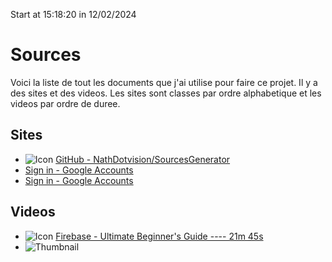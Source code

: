 Start at 15:18:20 in 12/02/2024
# Sources

Voici la liste de tout les documents que j'ai utilise pour faire ce projet. Il y a des sites et des videos. Les sites sont classes par ordre alphabetique et les videos par ordre de duree.

## Sites

- ![Icon](https://github.githubassets.com/favicons/favicon.png) [GitHub - NathDotvision/SourcesGenerator](https://github.com/NathDotvision/SourcesGenerator)
- [Sign in - Google Accounts](https://console.firebase.google.com/u/0/?_gl=1*w5jh1i*_ga*MTc4MTI3NjY2OC4xNzA1MzExMzA1*_ga_CW55HF8NVT*MTcwNTMxMTMwNS4xLjAuMTcwNTMxMTMxMy41Mi4wLjA.&pli=1)
- [Sign in - Google Accounts](https://console.firebase.google.com/u/2/project/generatorsource-c3ea4/settings/general/web:Y2ZlMDFiYjYtNGZjZi00OTRmLTg0OWEtNGQ2NTBkMGQ3Zjg4)


## Videos

- ![Icon](https://www.youtube.com/s/desktop/d133835b/img/favicon.ico ) [Firebase - Ultimate Beginner's Guide ---- 21m 45s](https://youtu.be/9kRgVxULbag)
- ![Thumbnail](https://i.ytimg.com/vi/9kRgVxULbag/maxresdefault.jpg )
